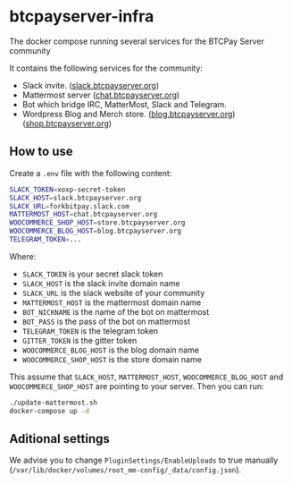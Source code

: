 # btcpayserver-infra
The docker compose running several services for the BTCPay Server community

It contains the following services for the community:

* Slack invite.  ([slack.btcpayserver.org](https://slack.btcpayserver.org))
* Mattermost server ([chat.btcpayserver.org](https://chat.btcpayserver.org))
* Bot which bridge IRC, MatterMost, Slack and Telegram.
* Wordpress Blog and Merch store.  ([blog.btcpayserver.org](https://blog.btcpayserver.org))  ([shop.btcpayserver.org](https://shop.btcpayserver.org))
## How to use

Create a `.env` file with the following content:

```bash
SLACK_TOKEN=xoxp-secret-token
SLACK_HOST=slack.btcpayserver.org
SLACK_URL=forkbitpay.slack.com
MATTERMOST_HOST=chat.btcpayserver.org
WOOCOMMERCE_SHOP_HOST=store.btcpayserver.org
WOOCOMMERCE_BLOG_HOST=blog.btcpayserver.org
TELEGRAM_TOKEN=...
```
Where: 
* `SLACK_TOKEN` is your secret slack token
* `SLACK_HOST` is the slack invite domain name
* `SLACK_URL` is the slack website of your community
* `MATTERMOST_HOST` is the mattermost domain name
* `BOT_NICKNAME` is the name of the bot on mattermost
* `BOT_PASS` is the pass of the bot on mattermost
* `TELEGRAM_TOKEN` is the telegram token
* `GITTER_TOKEN` is the gitter token
* `WOOCOMMERCE_BLOG_HOST` is the blog domain name
* `WOOCOMMERCE_SHOP_HOST` is the store domain name


This assume that `SLACK_HOST`, `MATTERMOST_HOST`, `WOOCOMMERCE_BLOG_HOST` and `WOOCOMMERCE_SHOP_HOST` are pointing to your server.
Then you can run:

```bash
./update-mattermost.sh
docker-compose up -d
```

## Aditional settings

We advise you to change `PluginSettings/EnableUploads` to true manually (`/var/lib/docker/volumes/root_mm-config/_data/config.json`).

